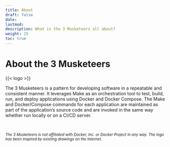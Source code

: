 ```yaml
---
title: About
draft: false
date:
lastmod:
description: What is the 3 Musketeers all about?
weight: 25
toc: true
---
```


# About the 3 Musketeers

{{< logo >}}

The 3 Musketeers is a pattern for developing software in a repeatable and consistent manner. It leverages Make as an orchestration tool to test, build, run, and deploy applications using Docker and Docker Compose. The Make and Docker/Compose commands for each application are maintained as part of the application’s source code and are invoked in the same way whether run locally or on a CI/CD server.

<br/>

<sub>_The 3 Musketeers is not affiliated with Docker, Inc. or Docker Project in any way. The logo has been inspired by existing drawings on the Internet._</sub>
